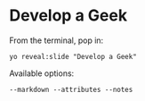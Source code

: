 
# Develop a Geek

From the terminal, pop in:

  ```yo reveal:slide "Develop a Geek"```

Available options:

 ```--markdown --attributes --notes```
